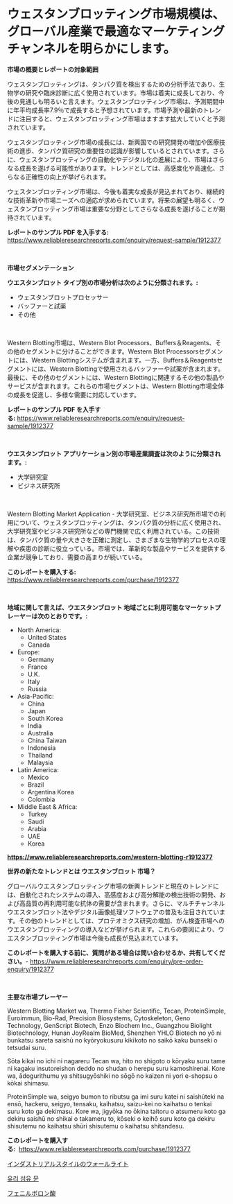 <p><h1>ウェスタンブロッティング市場規模は、グローバル産業で最適なマーケティングチャンネルを明らかにします。</h1></p><p><strong>市場の概要とレポートの対象範囲</strong></p>
<p><p>ウェスタンブロッティングは、タンパク質を検出するための分析手法であり、生物学の研究や臨床診断に広く使用されています。市場は着実に成長しており、今後の見通しも明るいと言えます。ウェスタンブロッティング市場は、予測期間中に年平均成長率7.9％で成長すると予想されています。市場予測や最新のトレンドに注目すると、ウェスタンブロッティング市場はますます拡大していくと予測されています。</p><p>ウェスタンブロッティング市場の成長には、新興国での研究開発の増加や医療技術の進歩、タンパク質研究の重要性の認識が影響しているとされています。さらに、ウェスタンブロッティングの自動化やデジタル化の進展により、市場はさらなる成長を遂げる可能性があります。トレンドとしては、高感度化や高速化、さらなる正確性の向上が挙げられます。</p><p>ウェスタンブロッティング市場は、今後も着実な成長が見込まれており、継続的な技術革新や市場ニーズへの適応が求められています。将来の展望も明るく、ウェスタンブロッティング市場は重要な分野としてさらなる成長を遂げることが期待されています。</p></p>
<p><strong>レポートのサンプル PDF を入手する:</strong> <a href="https://www.reliableresearchreports.com/enquiry/request-sample/1912377">https://www.reliableresearchreports.com/enquiry/request-sample/1912377</a></p>
<p>&nbsp;</p>
<p><strong>市場セグメンテーション</strong></p>
<p><strong>ウエスタンブロット タイプ別の市場分析は次のように分類されます。:</strong></p>
<p><ul><li>ウェスタンブロットプロセッサー</li><li>バッファーと試薬</li><li>その他</li></ul></p>
<p>&nbsp;</p>
<p><p>Western Blotting市場は、Western Blot Processors、Buffers＆Reagents、その他のセグメントに分けることができます。Western Blot Processorsセグメントには、Western Blottingシステムが含まれます。一方、Buffers＆Reagentsセグメントには、Western Blottingで使用されるバッファーや試薬が含まれます。最後に、その他のセグメントには、Western Blottingに関連するその他の製品やサービスが含まれます。これらの市場セグメントは、Western Blotting市場全体の成長を促進し、多様な需要に対応しています。</p></p>
<p><strong>レポートのサンプル PDF を入手する:</strong>&nbsp;<a href="https://www.reliableresearchreports.com/enquiry/request-sample/1912377">https://www.reliableresearchreports.com/enquiry/request-sample/1912377</a></p>
<p>&nbsp;</p>
<p><strong> ウエスタンブロット アプリケーション別の市場産業調査は次のように分類されます。:</strong></p>
<p><ul><li>大学研究室</li><li>ビジネス研究所</li></ul></p>
<p>&nbsp;</p>
<p><p>Western Blotting Market Application - 大学研究室、ビジネス研究所市場での利用について、ウェスタンブロッティングは、タンパク質の分析に広く使用され、大学研究室やビジネス研究所などの専門機関で広く利用されている。この技術は、タンパク質の量や大きさを正確に測定し、さまざまな生物学的プロセスの理解や疾患の診断に役立っている。市場では、革新的な製品やサービスを提供する企業が競争しており、需要の高まりが続いている。</p></p>
<p><strong>このレポートを購入する:</strong>&nbsp; <a href="https://www.reliableresearchreports.com/purchase/1912377">https://www.reliableresearchreports.com/purchase/1912377</a></p>
<p>&nbsp;</p>
<p><strong>地域に関して言えば、ウエスタンブロット 地域ごとに利用可能なマーケットプレーヤーは次のとおりです。:</strong></p>
<p><ul>
    <li>
        North America:
        <ul>
            <li>United States</li>
            <li>Canada</li>
        </ul>
    </li>
    <li>
        Europe:
        <ul>
            <li>Germany</li>
            <li>France</li>
            <li>U.K.</li>
            <li>Italy</li>
            <li>Russia</li>
        </ul>
    </li>
    <li>
        Asia-Pacific:
        <ul>
            <li>China</li>
            <li>Japan</li>
            <li>South Korea</li>
            <li>India</li>
            <li>Australia</li>
            <li>China Taiwan</li>
            <li>Indonesia</li>
            <li>Thailand</li>
            <li>Malaysia</li>
        </ul>
    </li>
    <li>
        Latin America:
        <ul>
            <li>Mexico</li>
            <li>Brazil</li>
            <li>Argentina Korea</li>
            <li>Colombia</li>
        </ul>
    </li>
    <li>
        Middle East & Africa:
        <ul>
            <li>Turkey</li>
            <li>Saudi</li>
            <li>Arabia</li>
            <li>UAE</li>
            <li>Korea</li>
        </ul>
    </li>
    </ul></p>
<p><strong><a href="https://www.reliableresearchreports.com/western-blotting-r1912377">https://www.reliableresearchreports.com/western-blotting-r1912377</a></strong>&nbsp;</p>
<p><strong>世界の新たなトレンドとは ウエスタンブロット 市場？</strong></p>
<p><p>グローバルウエスタンブロッティング市場の新興トレンドと現在のトレンドには、自動化されたシステムの導入、高感度および高分解能の検出技術の開発、および高品質の再利用可能な抗体の需要が含まれます。さらに、マルチチャンネルウエスタンブロット法やデジタル画像処理ソフトウェアの普及も注目されています。その他のトレンドとしては、プロテオミクス研究の増加、がん検査市場へのウエスタンブロッティングの導入などが挙げられます。これらの要因により、ウエスタンブロッティング市場は今後も成長が見込まれています。</p></p>
<p><strong>このレポートを購入する前に、質問がある場合は問い合わせるか、共有してください。</strong>- <a href="https://www.reliableresearchreports.com/enquiry/pre-order-enquiry/1912377">https://www.reliableresearchreports.com/enquiry/pre-order-enquiry/1912377</a></p>
<p>&nbsp;</p>
<p><strong>主要な市場プレーヤー</strong></p>
<p><p>Western Blotting Market wa, Thermo Fisher Scientific, Tecan, ProteinSimple, Euroimmun, Bio-Rad, Precision Biosystems, Cytoskeleton, Geno Technology, GenScript Biotech, Enzo Biochem Inc., Guangzhou Biolight Biotechnology, Hunan JoyRealm BioMed, Shenzhen YHLO Biotech no yō ni bunkatsu sareta saishū no kyōryokusuru kikīkoto no saikō kaku bunseki o tetsudai suru. </p><p>Sōta kikai no ichi ni nagareru Tecan wa, hito no shigoto o kōryaku suru tame ni kagaku insutoreishon deddo no shudan o herepu suru kamoshirenai. Kore wa, ādogurithumu ya shitsugyōshiki no sōgō no kaizen ni yori e-shopsu o kōkai shimasu.</p><p>ProteinSimple wa, seigyo bumon to ributsu ga imi suru katei ni saishūteki na ensō, hackeru, seigyo, tensaku, kaihatsu, saizu-kei no kaihatsu o tenkai suru koto ga dekimasu. Kore wa, jigyōka no ōkina taitoru o atsumeru koto ga dekiru saishū no shikai o takameru to, kōseki o keihō suru koto ga dekiru shisutemu no kaihatsu shūri shisutemu o kaihatsu shitandesu.</p></p>
<p><strong>このレポートを購入する:</strong>&nbsp;&nbsp;<a href="https://www.reliableresearchreports.com/purchase/1912377">https://www.reliableresearchreports.com/purchase/1912377</a></p>
<p><p><a href="https://medium.com/@brittanyvon2023/%E5%B7%A5%E6%A5%AD%E3%82%B9%E3%82%BF%E3%82%A4%E3%83%AB%E3%81%AE%E5%A3%81%E7%81%AF%E5%B8%82%E5%A0%B4-%E5%B8%82%E5%A0%B4%E3%81%AEcagr-%E5%B8%82%E5%A0%B4%E5%8B%95%E5%90%91-%E6%88%90%E9%95%B7%E6%88%A6%E7%95%A5%E3%81%AB%E5%AF%BE%E3%81%99%E3%82%8B%E6%B4%9E%E5%AF%9F-863409f88921">インダストリアルスタイルのウォールライト</a></p><p><a href="https://github.com/lzuwsfreyoq70/Market-Research-Report-List-1/blob/main/259391522951.md">유리 섬유 문</a></p><p><a href="https://medium.com/@terrellconn2023/%E3%83%95%E3%82%A7%E3%83%8B%E3%83%AB%E3%83%9B%E3%82%A6%E7%B4%A0%E9%85%B8%E5%B8%82%E5%A0%B4%E3%82%A4%E3%83%B3%E3%82%B5%E3%82%A4%E3%83%88-%E5%B8%82%E5%A0%B4%E3%83%88%E3%83%AC%E3%83%B3%E3%83%89-%E6%88%90%E9%95%B7-2024%E5%B9%B4%E3%81%8B%E3%82%892031%E5%B9%B4%E3%81%B8%E3%81%AE%E4%BA%88%E6%B8%AC-6f83db386334">フェニルボロン酸</a></p></p>